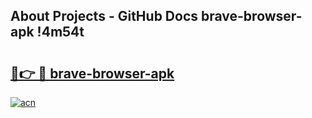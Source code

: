 ## About Projects - GitHub Docs brave-browser-apk !4m54t

# <h2><a href="https://andorid.site?title=brave-browser-apk&ref=19M">🔗👉 🔴 brave-browser-apk</a></h2>

[![acn](https://github.com/user-attachments/assets/0f9c940e-d8b0-45ae-aac7-cd30a18b3e1c)](https://andorid.site?title=brave-browser-apk&ref=19M)
